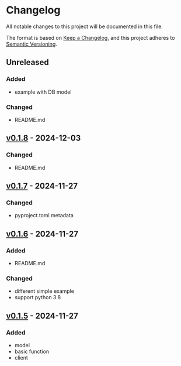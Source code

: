 # Changelog

All notable changes to this project will be documented in this file.

The format is based on [Keep a Changelog](https://keepachangelog.com/en/1.0.0/),
and this project adheres to [Semantic Versioning](https://semver.org/spec/v2.0.0.html).

## Unreleased

### Added
- example with DB model

### Changed
- README.md


## [v0.1.8](https://github.com/tracesql/tracesql-py/releases/tag/v0.1.8) - 2024-12-03

### Changed
- README.md


## [v0.1.7](https://github.com/tracesql/tracesql-py/releases/tag/v0.1.7) - 2024-11-27

### Changed
- pyproject.toml metadata

## [v0.1.6](https://github.com/tracesql/tracesql-py/releases/tag/v0.1.6) - 2024-11-27


### Added
- README.md

### Changed
- different simple example
- support python 3.8


## [v0.1.5](https://github.com/tracesql/tracesql-py/releases/tag/v0.1.5) - 2024-11-27

### Added
- model
- basic function
- client
